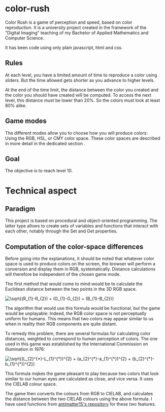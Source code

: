 # color-rush
Color Rush is a game of perception and speed, based on color reproduction. It is a university project created in the framework of the "Digital Imaging" teaching of my Bachelor of Applied Mathematics and Computer Science.

It has been code using only plain javascript, html and css.
## Rules
At each level, you have a limited amount of time to reproduce a color using sliders. But the time allowed gets shorter as you advance to higher levels.

At the end of the time limit, the distance between the color you created and the color you should have created will be computed. 
To access the next level, this distance must be lower than 20%. So the colors must look at least 80% alike.

## Game modes
The different modes allow you to choose how you will produce colors: Using the RGB, HSL, or CMY color space. These color spaces are described in more detail in the dedicated section .

## Goal
The objective is to reach level 10.

# Technical aspect
## Paradigm
This project is based on procedural and object-oriented programming. The latter type allows to create sets of variables and functions that interact with each other, notably through the Set and Get properties.

## Computation of the color-space differences
Before going into the explanations, it should be noted that whatever color space is used to produce colors on the screen, the browser will perform a conversion and display them in RGB, systematically. Distance calculations will therefore be independent of the chosen game mode.

The first method that would come to mind would be to calculate the Euclidean distance between the two points in the 3D RGB space.

<img src="https://latex.codecogs.com/gif.latex?\sqrt{(R_{1}-R_{2})&space;&plus;&space;(G_{1}-G_{2})&space;&plus;&space;(B_{1}-B_{2})}" title="\sqrt{(R_{1}-R_{2}) + (G_{1}-G_{2}) + (B_{1}-B_{2})}" />

The algorithm that would use this formula would be functional, but the game would be unplayable: Indeed, the RGB color space is not perceptually uniform for humans. This means that two colors may appear similar to us when in reality their RGB components are quite distant.

To remedy this problem, there are several formulas for calculating color distances, weighted to correspond to human perception of colors. The one used in this game was established by the International Commission on Illumination in 1976:

<img src="https://latex.codecogs.com/gif.latex?\sqrt{(L_{2}^{*}-L_{1}^{*})^{2}&space;&plus;&space;(a_{2}^{*}-a_{1}^{*})^{2}&space;&plus;&space;(b_{2}^{*}-b_{1}^{*})^{2}}" title="\sqrt{(L_{2}^{*}-L_{1}^{*})^{2} + (a_{2}^{*}-a_{1}^{*})^{2} + (b_{2}^{*}-b_{1}^{*})^{2}}" />

This formula mqkes the game pleasant to play because two colors that look similar to our human eyes are calculated as close, and vice versa. It uses the CIELAB colour space.

The game then converts the colours from RGB to CIELAB, and calculates the distance between the two CIELAB colours using the above formula. I have used functions from [antimatter15's repository](https://github.com/antimatter15/rgb-lab/blob/master/color.js) for these two features.

